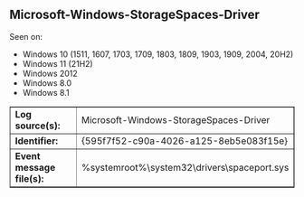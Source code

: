 ## Microsoft-Windows-StorageSpaces-Driver

Seen on:
* Windows 10 (1511, 1607, 1703, 1709, 1803, 1809, 1903, 1909, 2004, 20H2)
* Windows 11 (21H2)
* Windows 2012
* Windows 8.0
* Windows 8.1

<table border="1" class="docutils">
  <tbody>
    <tr>
      <td><b>Log source(s):</b></td>
      <td>Microsoft-Windows-StorageSpaces-Driver</td>
    </tr>
    <tr>
      <td><b>Identifier:</b></td>
      <td>{595f7f52-c90a-4026-a125-8eb5e083f15e}</td>
    </tr>
    <tr>
      <td><b>Event message file(s):</b></td>
      <td>%systemroot%\system32\drivers\spaceport.sys</td>
    </tr>
  </tbody>
</table>

&nbsp;

